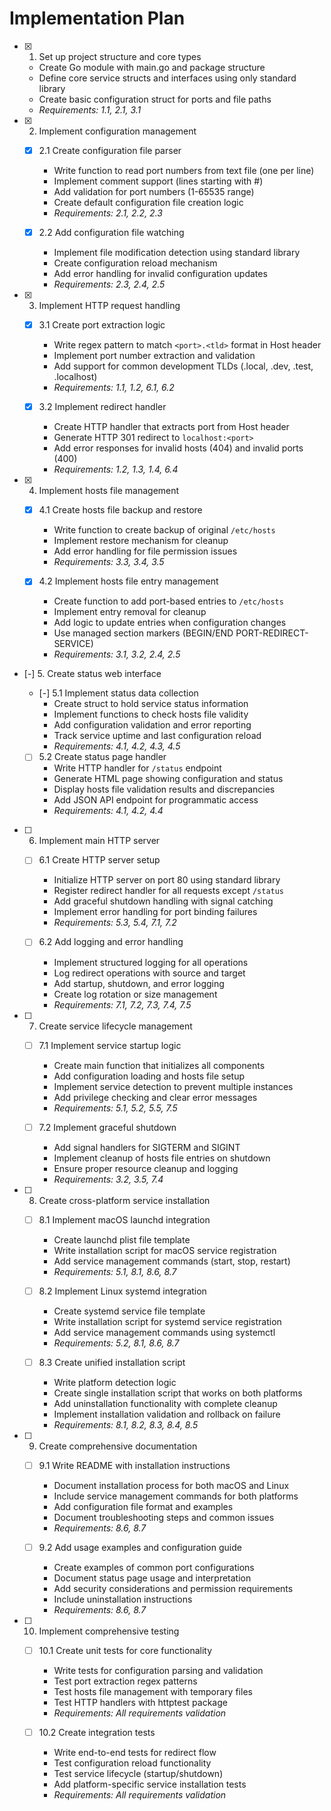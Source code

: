 # Implementation Plan

- [x] 1. Set up project structure and core types
  - Create Go module with main.go and package structure
  - Define core service structs and interfaces using only standard library
  - Create basic configuration struct for ports and file paths
  - _Requirements: 1.1, 2.1, 3.1_

- [x] 2. Implement configuration management
  - [x] 2.1 Create configuration file parser
    - Write function to read port numbers from text file (one per line)
    - Implement comment support (lines starting with #)
    - Add validation for port numbers (1-65535 range)
    - Create default configuration file creation logic
    - _Requirements: 2.1, 2.2, 2.3_
  
  - [x] 2.2 Add configuration file watching
    - Implement file modification detection using standard library
    - Create configuration reload mechanism
    - Add error handling for invalid configuration updates
    - _Requirements: 2.3, 2.4, 2.5_

- [x] 3. Implement HTTP request handling
  - [x] 3.1 Create port extraction logic
    - Write regex pattern to match `<port>.<tld>` format in Host header
    - Implement port number extraction and validation
    - Add support for common development TLDs (.local, .dev, .test, .localhost)
    - _Requirements: 1.1, 1.2, 6.1, 6.2_
  
  - [x] 3.2 Implement redirect handler
    - Create HTTP handler that extracts port from Host header
    - Generate HTTP 301 redirect to `localhost:<port>`
    - Add error responses for invalid hosts (404) and invalid ports (400)
    - _Requirements: 1.2, 1.3, 1.4, 6.4_

- [x] 4. Implement hosts file management
  - [x] 4.1 Create hosts file backup and restore
    - Write function to create backup of original `/etc/hosts`
    - Implement restore mechanism for cleanup
    - Add error handling for file permission issues
    - _Requirements: 3.3, 3.4, 3.5_
  
  - [x] 4.2 Implement hosts file entry management
    - Create function to add port-based entries to `/etc/hosts`
    - Implement entry removal for cleanup
    - Add logic to update entries when configuration changes
    - Use managed section markers (BEGIN/END PORT-REDIRECT-SERVICE)
    - _Requirements: 3.1, 3.2, 2.4, 2.5_

- [-] 5. Create status web interface
  - [-] 5.1 Implement status data collection
    - Create struct to hold service status information
    - Implement functions to check hosts file validity
    - Add configuration validation and error reporting
    - Track service uptime and last configuration reload
    - _Requirements: 4.1, 4.2, 4.3, 4.5_
  
  - [ ] 5.2 Create status page handler
    - Write HTTP handler for `/status` endpoint
    - Generate HTML page showing configuration and status
    - Display hosts file validation results and discrepancies
    - Add JSON API endpoint for programmatic access
    - _Requirements: 4.1, 4.2, 4.4_

- [ ] 6. Implement main HTTP server
  - [ ] 6.1 Create HTTP server setup
    - Initialize HTTP server on port 80 using standard library
    - Register redirect handler for all requests except `/status`
    - Add graceful shutdown handling with signal catching
    - Implement error handling for port binding failures
    - _Requirements: 5.3, 5.4, 7.1, 7.2_
  
  - [ ] 6.2 Add logging and error handling
    - Implement structured logging for all operations
    - Log redirect operations with source and target
    - Add startup, shutdown, and error logging
    - Create log rotation or size management
    - _Requirements: 7.1, 7.2, 7.3, 7.4, 7.5_

- [ ] 7. Create service lifecycle management
  - [ ] 7.1 Implement service startup logic
    - Create main function that initializes all components
    - Add configuration loading and hosts file setup
    - Implement service detection to prevent multiple instances
    - Add privilege checking and clear error messages
    - _Requirements: 5.1, 5.2, 5.5, 7.5_
  
  - [ ] 7.2 Implement graceful shutdown
    - Add signal handlers for SIGTERM and SIGINT
    - Implement cleanup of hosts file entries on shutdown
    - Ensure proper resource cleanup and logging
    - _Requirements: 3.2, 3.5, 7.4_

- [ ] 8. Create cross-platform service installation
  - [ ] 8.1 Implement macOS launchd integration
    - Create launchd plist file template
    - Write installation script for macOS service registration
    - Add service management commands (start, stop, restart)
    - _Requirements: 5.1, 8.1, 8.6, 8.7_
  
  - [ ] 8.2 Implement Linux systemd integration
    - Create systemd service file template
    - Write installation script for systemd service registration
    - Add service management commands using systemctl
    - _Requirements: 5.2, 8.1, 8.6, 8.7_
  
  - [ ] 8.3 Create unified installation script
    - Write platform detection logic
    - Create single installation script that works on both platforms
    - Add uninstallation functionality with complete cleanup
    - Implement installation validation and rollback on failure
    - _Requirements: 8.1, 8.2, 8.3, 8.4, 8.5_

- [ ] 9. Create comprehensive documentation
  - [ ] 9.1 Write README with installation instructions
    - Document installation process for both macOS and Linux
    - Include service management commands for both platforms
    - Add configuration file format and examples
    - Document troubleshooting steps and common issues
    - _Requirements: 8.6, 8.7_
  
  - [ ] 9.2 Add usage examples and configuration guide
    - Create examples of common port configurations
    - Document status page usage and interpretation
    - Add security considerations and permission requirements
    - Include uninstallation instructions
    - _Requirements: 8.6, 8.7_

- [ ] 10. Implement comprehensive testing
  - [ ] 10.1 Create unit tests for core functionality
    - Write tests for configuration parsing and validation
    - Test port extraction regex patterns
    - Test hosts file management with temporary files
    - Test HTTP handlers with httptest package
    - _Requirements: All requirements validation_
  
  - [ ] 10.2 Create integration tests
    - Write end-to-end tests for redirect flow
    - Test configuration reload functionality
    - Test service lifecycle (startup/shutdown)
    - Add platform-specific service installation tests
    - _Requirements: All requirements validation_